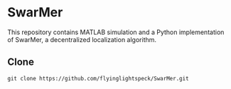 # SwarMer

This repository contains MATLAB simulation and a Python implementation of SwarMer, a decentralized localization algorithm.

## Clone
``git clone https://github.com/flyinglightspeck/SwarMer.git``
